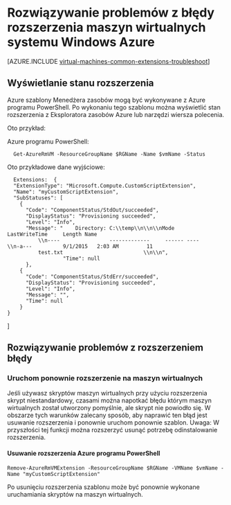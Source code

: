 <properties
   pageTitle="Rozwiązywanie problemów z awariami rozszerzenia maszyn wirtualnych systemu Windows | Microsoft Azure"
   description="Więcej informacji na temat rozwiązywania problemów błędy rozszerzenia maszyn wirtualnych systemu Windows Azure"
   services="virtual-machines-windows"
   documentationCenter=""
   authors="kundanap"
   manager="timlt"
   editor=""
   tags="top-support-issue,azure-resource-manager"/>

<tags
   ms.service="virtual-machines-windows"
   ms.devlang="na"
   ms.topic="article"
   ms.tgt_pltfrm="vm-windows"
   ms.workload="infrastructure-services"
   ms.date="03/29/2016"
   ms.author="kundanap"/>

# <a name="troubleshooting-azure-windows-vm-extension-failures"></a>Rozwiązywanie problemów z błędy rozszerzenia maszyn wirtualnych systemu Windows Azure

[AZURE.INCLUDE [virtual-machines-common-extensions-troubleshoot](../../includes/virtual-machines-common-extensions-troubleshoot.md)]

## <a name="viewing-extension-status"></a>Wyświetlanie stanu rozszerzenia
Azure szablony Menedżera zasobów mogą być wykonywane z Azure programu PowerShell. Po wykonaniu tego szablonu można wyświetlić stan rozszerzenia z Eksploratora zasobów Azure lub narzędzi wiersza polecenia.

Oto przykład:

Azure programu PowerShell:

      Get-AzureRmVM -ResourceGroupName $RGName -Name $vmName -Status

Oto przykładowe dane wyjściowe:

      Extensions:  {
      "ExtensionType": "Microsoft.Compute.CustomScriptExtension",
      "Name": "myCustomScriptExtension",
      "SubStatuses": [
        {
          "Code": "ComponentStatus/StdOut/succeeded",
          "DisplayStatus": "Provisioning succeeded",
          "Level": "Info",
          "Message": "    Directory: C:\\temp\\n\\n\\nMode                LastWriteTime     Length Name
              \\n----                -------------     ------ ----                              \\n-a---          9/1/2015   2:03 AM         11
              test.txt                          \\n\\n",
                      "Time": null
          },
        {
          "Code": "ComponentStatus/StdErr/succeeded",
          "DisplayStatus": "Provisioning succeeded",
          "Level": "Info",
          "Message": "",
          "Time": null
        }
    }
  ]

## <a name="troubleshooting-extension-failures"></a>Rozwiązywanie problemów z rozszerzeniem błędy

### <a name="re-running-the-extension-on-the-vm"></a>Uruchom ponownie rozszerzenie na maszyn wirtualnych

Jeśli używasz skryptów maszyn wirtualnych przy użyciu rozszerzenia skrypt niestandardowy, czasami można napotkać błędu którym maszyn wirtualnych został utworzony pomyślnie, ale skrypt nie powiodło się. W obszarze tych warunków zalecany sposób, aby naprawić ten błąd jest usuwanie rozszerzenia i ponownie uruchom ponownie szablon.
Uwaga: W przyszłości tej funkcji można rozszerzyć usunąć potrzebę odinstalowanie rozszerzenia.


#### <a name="remove-the-extension-from-azure-powershell"></a>Usuwanie rozszerzenia Azure programu PowerShell

    Remove-AzureRmVMExtension -ResourceGroupName $RGName -VMName $vmName -Name "myCustomScriptExtension"

Po usunięciu rozszerzenia szablonu może być ponownie wykonane uruchamiania skryptów na maszyn wirtualnych.
